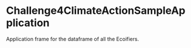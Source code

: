 # Challenge4ClimateActionSampleApplication
Application frame for the dataframe of all the Ecoifiers.
